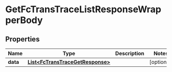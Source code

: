 

# GetFcTransTraceListResponseWrapperBody


## Properties

Name | Type | Description | Notes
------------ | ------------- | ------------- | -------------
**data** | [**List&lt;FcTransTraceGetResponse&gt;**](FcTransTraceGetResponse.md) |  |  [optional]



